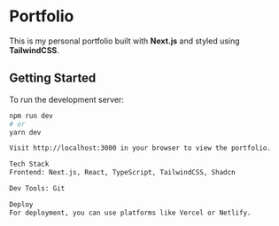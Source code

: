 # Portfolio

This is my personal portfolio built with **Next.js** and styled using **TailwindCSS**.

## Getting Started

To run the development server:

```bash
npm run dev
# or
yarn dev

Visit http://localhost:3000 in your browser to view the portfolio.

Tech Stack
Frontend: Next.js, React, TypeScript, TailwindCSS, Shadcn

Dev Tools: Git

Deploy
For deployment, you can use platforms like Vercel or Netlify.
